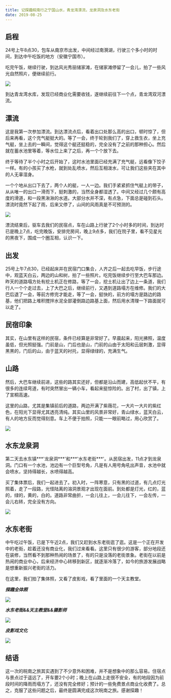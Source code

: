 ```yaml
---
title: 记探趣皖南行之宁国山水，青龙湾漂流，龙泉洞及水东老街
date: 2019-08-25
---
```


## 启程

24号上午8点30，包车从南京市出发，中间经过南漪湖，行驶三个多小时的时间，到达中午吃饭的地方（安徽宁国市）。

吃完午饭，继续行驶，到达风光秀丽储家滩，在储家滩停留了一会儿，拍了一些风光自然照片，便继续前行。

![](/blog/imgs/f82b9edb5ed304e82a89a30ecc8ff3bf.jpg)

到达青龙湾水库，发现已经商业化需要收钱，遂继续前往下一个点，青龙湾双河漂流。

## 漂流

这是我第一次参加漂流。到达漂流点后，看着出口处那么高的出口，顿时惊了，但后来再看，这个充气艇挺大的。等了一会，终于轮到我们了，穿上救生衣，坐上充气艇，坐上去的一瞬间，觉得这个艇还挺稳的，完全没有了之前的那种担心。然后就在蓄水池里等着，等水位上来了之后，再一个个放下去。


终于等待了半个小时之后开始了，这时水池里面已经充满了充气艇，远看像下饺子一样。有的小孩买了水枪，就到处乱喷水，然后互相泼水，可让我们这些夹在其中的人无辜湿身。

一个个地从出口下去了，两个人的艇，一人一边。我们手紧紧抓住气艇上的带子，从从唯一的出口一滑而下，挺刺激的，当然全身都湿透了。中间又经过几个颇有高度的滑道，和一段黑湫湫的水道。大部分水并不深，有点急，下面总是碰到石头。漂流时竟然下起了雨，后来又停了，山间的风雨真是不可预测的。

![](/blog/imgs/7c3d6f20e6f2e6ea84a6b84049dfcbf5.jpg)

漂流结束后，驱车去我们的民宿点，车在山路上行驶了2个小时多的时间，到达时已是晚上7点，吃完晚饭，安排完房间，晚上9点多，我们在院子里，看不见星光的黑夜下，围成一个圈互相，认识一下。

## 出发

25号上午7点30，已经起床并在民宿门口集合，人齐之后一起去吃早饭，步行途中，观蓝天白云，两边的山和树，拍了一些照片。吃完饭继续步行至大巴车那边。昨天的道路塌方处有挖土机正在修路，等了一会，挖土机让出了边上一条道，我们行人一个个走过去，上了大巴之后，继续前行，又遇到道路塌方在维修。我们的大巴后退了一会，等前方修完才能走，等了一会，挺快的，前方的塌方是路边的路基，他们把路上堆积搅拌水泥全部灌倒路边路基上面，然后用水清理一下路面就可以走了。

## 民宿印象

其实，在山里有这样的民宿，条件已经算是非常好了。早晨起来，阳光拂照，温度虽低，但光照挺强。门前是山，门后也是山，门前的山由于太阳和云层刺激，显得黑黑的，门后的山，由于蓝天的衬托，显得绿绿的，充满生气。

## 山路

然后，大巴车继续前进，这些的路其实还好，但都是沿山而建，高低起伏不平，有很多的连续弯道，有时突然冒出一辆小车，看起来挺惊险的。出了村，出了镇，上了宣桐高速。

这里的山路，尤其是集镇前后的道路，两边开满了紫薇花，一大片一大片的紫红色，在阳光下显得尤其透亮清纯。其实山里的风景非常好，青山绿水，蓝天白云，有人的地方反而觉得刻意。车上不便于拍照，只能一一眼前略过，用心欣赏了。

![](/blog/imgs/7c9c3fdee48ea33e17ca6378287728ad.jpg)

## 水东龙泉洞

第二天去水东镇***'龙泉洞***'和***'水东老街***'。从民宿出发，11点才到龙泉洞。门口有一个水池，池边有一个巨型号角，凡是有人用号角吼出声音，水池中就会喷水，坚持得越长，水喷得越高。

买了集体票后，我们一起进去了。初入时，一阵寒意，只有黑的过道，有几点灯光照着，走了一段路，光怪陆离的溶洞景观才出现在面前。到处都是灯光，红的，蓝的，绿的，黄的，白的。道路非常曲折，一会儿往上，一会儿往下，一会左传，一会儿右转，完全没有方向。

![](/blog/imgs/34c7d4081d63d5a11ee62fa18d2d0543.jpg)

## 水东老街
中午吃过午饭，已是下午近2点，我们又赶到水东老街逛了逛。这是一个正在开发中的老街，趁着还没有商业化，我们过来看看。这里只有很少的游客，部分地段还在装修，当然看不到那种热闹的场景了，有的只是没落的老街景象。老街在以前是热闹的商业中心，后来经济中心转移到新区，就逐渐冷落了，如今的旅游发展战略是想重新振兴老街的活力。

在这里，我们拍了集体照，又看了皮影戏，看了里面的一个天主教堂。

***探趣全体照***

![](/blog/imgs/1d21019ec3c52ef012e91d5bf7be482c.jpg)

***水东老街&&天主教堂&&摄影师***

![](/blog/imgs/95f03b97e730e8bff0aa035ae8227cbe.jpg)

***皮影戏文化***

![](/blog/imgs/ca2c9caeb6bd2a5338c05181ab77619b.jpg)

## 结语

这一次的皖南之旅其实遇到了不少意外和困难，并不是想象中的那么容易。住宿点与景点过于遥远了，开车要2个小时；晚上在山路上走很不安全，有的地段因为前段时间的降雨而塌方了，还没有完全修好；预计的一些免费景点商业化收费了。总之，克服了这些问题之后，最终是圆满完成这次皖南之旅。感谢探趣！